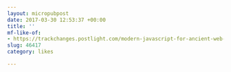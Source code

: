 ```yaml
---
layout: micropubpost
date: 2017-03-30 12:53:37 +00:00
title: ''
mf-like-of:
- https://trackchanges.postlight.com/modern-javascript-for-ancient-web-developers-58e7cae050f9?imm_mid=0ef853&cmp=em-web-na-na-newsltr_20170329
slug: 46417
category: likes

---
```

